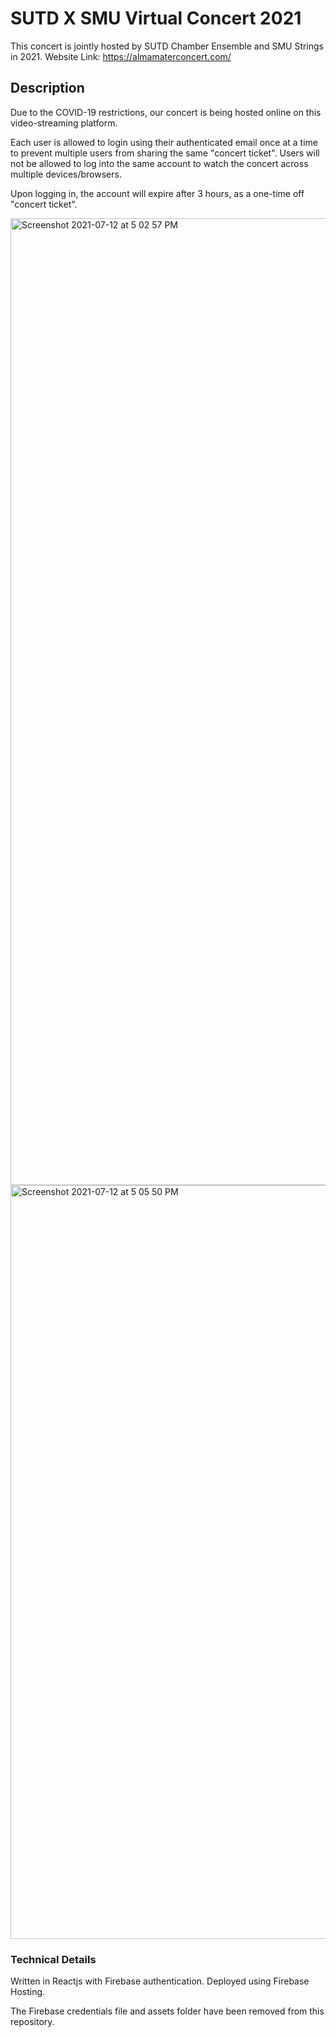 # SUTD X SMU Virtual Concert 2021

This concert is jointly hosted by SUTD Chamber Ensemble and SMU Strings in 2021.
Website Link: https://almamaterconcert.com/

## Description

Due to the COVID-19 restrictions, our concert is being hosted online on this video-streaming platform. 

Each user is allowed to login using their authenticated email once at a time to prevent multiple users from sharing the same "concert ticket". Users will not be allowed to log into the same account to watch the concert across multiple devices/browsers.

Upon logging in, the account will expire after 3 hours, as a one-time off "concert ticket".

<img width="1547" alt="Screenshot 2021-07-12 at 5 02 57 PM" src="https://user-images.githubusercontent.com/62118373/125260713-3495c580-e333-11eb-9311-3f3316e6a6e6.png">
<img width="1206" alt="Screenshot 2021-07-12 at 5 05 50 PM" src="https://user-images.githubusercontent.com/62118373/125260965-6b6bdb80-e333-11eb-9415-522a153c2ac2.png">


### Technical Details

Written in Reactjs with Firebase authentication. Deployed using Firebase Hosting.

The Firebase credentials file and assets folder have been removed from this repository. 
